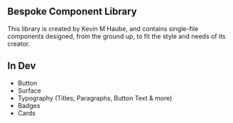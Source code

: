 ## Bespoke Component Library

This library is created by Kevin M Haube, and contains single-file components designed, from the ground up, to fit the style and needs of its creator.

## In Dev

- Button
- Surface
- Typography (Titles, Paragraphs, Button Text & more)
- Badges
- Cards
